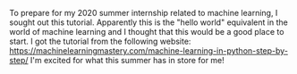 To prepare for my 2020 summer internship related to machine learning, I sought out this 
tutorial. Apparently this is the "hello world" equivalent in the world of machine learning
and I thought that this would be a good place to start. I got the tutorial from the
following website: https://machinelearningmastery.com/machine-learning-in-python-step-by-step/
I'm excited for what this summer has in store for me!
